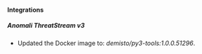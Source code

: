 #### Integrations
##### Anomali ThreatStream v3
- Updated the Docker image to: *demisto/py3-tools:1.0.0.51296*.
